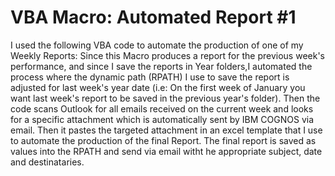 # VBA Macro: Automated Report #1
I used the following VBA code to automate the production of one of my Weekly Reports:
Since this Macro produces a report for the previous week's performance, and since I save the reports in Year folders,I automated the process where the dynamic path (RPATH) I use to save the report is adjusted for last week's year date (i.e: On the first week of January you want last week's report to be saved in the previous year's folder).
Then the code scans Outlook for all emails received on the current week and looks for a specific attachment which is automatically sent by IBM COGNOS via email.
Then it pastes the targeted attachment in an excel template that I use to automate the production of the final Report.
The final report is saved as values into the RPATH and send via email witht he appropriate subject, date and destinataries.
